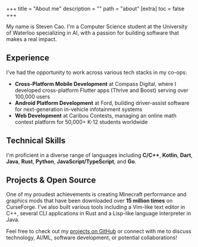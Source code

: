 +++
title = "About me"
description = ""
path = "about"
[extra]
toc = false
+++

My name is Steven Cao.
I'm a Computer Science student at the University of Waterloo specializing in AI, with a passion for building software that makes a real impact.

## Experience

I've had the opportunity to work across various tech stacks in my co-ops:

- **Cross-Platform Mobile Development** at Compass Digital, where I developed cross-platform Flutter apps (Thrive and Boost) serving over 100,000 users
- **Android Platform Development** at Ford, building driver-assist software for next-generation in-vehicle infotainment systems
- **Web Development** at Caribou Contests, managing an online math contest platform for 50,000+ K-12 students worldwide

## Technical Skills

I'm proficient in a diverse range of languages including **C/C++**, **Kotlin**, **Dart**, **Java**, **Rust**, **Python**, **JavaScript/TypeScript**, and **Go**.

## Projects & Open Source

One of my proudest achievements is creating Minecraft performance and graphics mods that have been downloaded over **15 million times** on CurseForge.
I've also built various tools including a Vim-like text editor in C++, several CLI applications in Rust and a Lisp-like language interpreter in Java.

Feel free to check out my [projects on GitHub](https://github.com/UltimateBoomer) or connect with me to discuss technology, AI/ML, software development, or potential collaborations!
